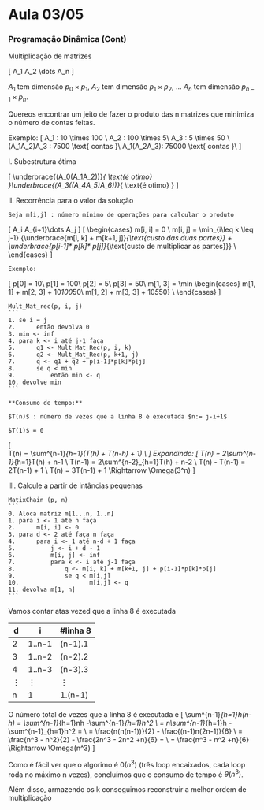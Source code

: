 # Aula 03/05

### Programação Dinâmica (Cont)

Multiplicação de matrizes

\[
    A_1 A_2 \dots A_n
\]

$A_1$ tem dimensão $p_0\times p_1$, $A_2$ tem dimensão $p_1\times p_2$, $\dots$ $A_n$ tem dimensão $p_{n-1}\times p_n$.

Quereos encontrar um jeito de fazer o produto das n matrizes que minimiza o número de contas feitas.

Exemplo:
\[
    A_1 : 10 \times 100 \\
    A_2 : 100 \times 5\\
    A_3 : 5 \times 50 \\
    (A_1A_2)A_3 : 7500 \text{ contas }\\
    A_1(A_2A_3): 75000 \text{ contas }\\
\]

I.
Subestrutura ótima

\[
\underbrace{(A_0(A_1A_2))}_{ \text{é otimo} }\underbrace{(A_3((A_4A_5)A_6))}_{ \text{é otimo} }
\]

II.
Recorrência para o valor da solução

    Seja m[i,j] : número mínimo de operações para calcular o produto
\[
    A_i A_{i+1}\dots A_j
\]
\[
\begin{cases}
m[i, i] = 0 \\
m[i, j] = \min_{i\leq k \leq j-1} \{\underbrace{m[i, k] + m[k+1, j]}_{\text{custo das duas partes}} + \underbrace{p[i-1]* p[k]* p[j]}_{\text{custo de multiplicar as partes}}\} \\
\end{cases}
\]

    Exemplo:
\[
    p[0] = 10\\
    p[1] = 100\\
    p[2] = 5\\
    p[3] = 50\\
    m[1, 3] = \min \begin{cases}
    m[1, 1] + m[2, 3] + 10*100*50\\
    m[1, 2] +  m[3, 3] + 10*5*50\} \\
    \end{cases}
\]

    Mult_Mat_rec(p, i, j)
    ```
    1. se i = j
    2.      então devolva 0
    3. min <- inf
    4. para k <- i até j-1 faça
    5.      q1 <- Mult_Mat_Rec(p, i, k)
    6.      q2 <- Mult_Mat_Rec(p, k+1, j)
    7.      q <- q1 + q2 + p[i-1]*p[k]*p[j]
    8.      se q < min
    9.          então min <- q
    10. devolve min
    ```

    **Consumo de tempo:**

    $T(n)$ : número de vezes que a linha 8 é executada $n:= j-i+1$

    $T(1)$ = 0
\[  
    T(n) = \sum^{n-1}_{h=1}(T(h) + T(n-h) + 1) \\
\]
    Expandindo:
\[
    T(n) = 2\sum^{n-1}_{h=1}T(h) + n-1 \\
    T(n-1) = 2\sum^{n-2}_{h=1}T(h) + n-2 \\
    T(n) - T(n-1) = 2T(n-1) + 1 \\
    T(n) = 3T(n-1) + 1 \Rightarrow \Omega(3^n)
\]

III.
Calcule a partir de intâncias pequenas

    MatixChain (p, n)
    ```
    0. Aloca matriz m[1...n, 1..n]
    1. para i <- 1 até n faça
    2.      m[i, i] <- 0
    3. para d <- 2 até faça n faça
    4.      para i <- 1 até n-d + 1 faça
    5.          j <- i + d - 1
    6.          m[i, j] <- inf
    7.          para k <- i até j-1 faça
    8.              q <- m[i, k] + m[k+1, j] + p[i-1]*p[k]*p[j]
    9.              se q < m[i,j]
    10.                    m[i,j] <- q
    11. devolva m[1, n]
    ```

Vamos contar atas vezed que a linha 8 é executada

d | i | #linha 8
-|-|-|
2|1..n-1|(n-1).1
3|1..n-2|(n-2).2
4|1..n-3|(n-3).3
$\vdots$|$\vdots$|$\vdots$
n|1|1.(n-1)

O número total de vezes que a linha 8 é executada é
\[
    \sum^{n-1}_{h=1}h(n-h) = \sum^{n-1}_{h=1}nh -\sum^{n-1}_{h=1}h^2 \\
    = n\sum^{n-1}_{h=1}h - \sum^{n-1}_{h=1}h^2 = \\
    = \frac{n(n(n-1))}{2} - \frac{(n-1)n(2n-1)}{6} \\
    = \frac{n^3 - n^2}{2} - \frac{2n^3 - 2n^2 +n}{6} = \\
    = \frac{n^3 - n^2 +n}{6} \Rightarrow \Omega(n^3)
\]

Como é fácil ver que o algorimo é $\mathcal{0}(n^3)$ (três loop encaixados, cada loop roda no máximo n vezes), concluímos que o consumo de tempo é $\theta(n^3)$.

Além disso, armazendo os k conseguimos reconstruir a melhor ordem de multiplicação
